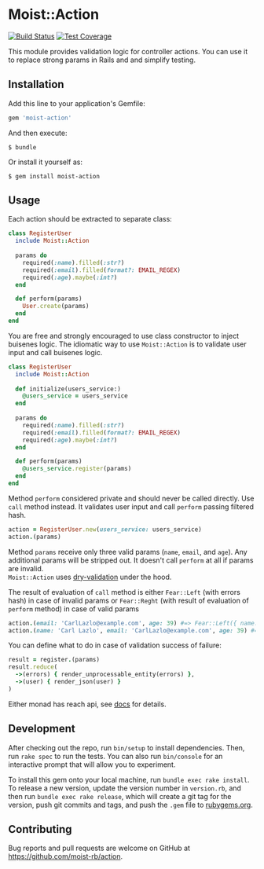 # Moist::Action

[![Build Status](https://travis-ci.org/moist-rb/action.svg?branch=master)](https://travis-ci.org/moist-rb/action)
[![Test Coverage](https://api.codeclimate.com/v1/badges/368503b9d12c2c97e40f/test_coverage)](https://codeclimate.com/github/moist-rb/action/test_coverage)


This module provides validation logic for controller actions. 
You can use it to replace strong params in Rails and  and simplify testing. 

## Installation

Add this line to your application's Gemfile:

```ruby
gem 'moist-action'
```

And then execute:

    $ bundle

Or install it yourself as:

    $ gem install moist-action

## Usage

Each action should be extracted to separate class:

```ruby
class RegisterUser
  include Moist::Action
  
  params do
    required(:name).filled(:str?)
    required(:email).filled(format?: EMAIL_REGEX)
    required(:age).maybe(:int?)
  end

  def perform(params)
    User.create(params)
  end
end
```

You are free and strongly encouraged to use class constructor to inject buisenes logic.
The idiomatic way to use `Moist::Action` is to validate user input and call buisenes logic.

```ruby
class RegisterUser
  include Moist::Action
  
  def initialize(users_service:)
    @users_service = users_service   
  end
  
  params do
    required(:name).filled(:str?)
    required(:email).filled(format?: EMAIL_REGEX)
    required(:age).maybe(:int?)
  end

  def perform(params)
    @users_service.register(params)
  end
end
```

Method `perform` considered private and should never be called directly. Use `call` method 
instead. It validates user input and call `perform` passing filtered hash.

```ruby
action = RegisterUser.new(users_service: users_service)
action.(params)
```

Method `params` receive only three valid params (`name`, `email`, and `age`). Any additional
params will be stripped out. It doesn't call `perform` at all if params are invalid.  
`Moist::Action` uses [dry-validation](http://dry-rb.org/gems/dry-validation/) under the hood.

The result of evaluation of `call` method is either `Fear::Left` (with errors hash) in case of invalid params
or `Fear::Reght` (with result of evaluation of `perform` method) in case of valid params

```ruby
action.(email: 'CarlLazlo@example.com', age: 39) #=> Fear::Left({ name: ['must be filled'] }) 
action.(name: 'Carl Lazlo', email: 'CarlLazlo@example.com', age: 39) #=> Fear::Right(User)
```  

You can define what to do in case of validation success of failure:

```ruby
result = register.(params)
result.reduce(
  ->(errors) { render_unprocessable_entity(errors) },
  ->(user) { render_json(user) }
)
```
 
Either monad has reach api, see [docs](http://www.rubydoc.info/github/bolshakov/fear/master/Fear/Either) for details.

## Development

After checking out the repo, run `bin/setup` to install dependencies. Then, run `rake spec` to run the tests. You can also run `bin/console` for an interactive prompt that will allow you to experiment.

To install this gem onto your local machine, run `bundle exec rake install`. To release a new version, update the version number in `version.rb`, and then run `bundle exec rake release`, which will create a git tag for the version, push git commits and tags, and push the `.gem` file to [rubygems.org](https://rubygems.org).

## Contributing

Bug reports and pull requests are welcome on GitHub at https://github.com/moist-rb/action.

